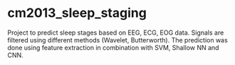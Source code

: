 # cm2013_sleep_staging

Project to predict sleep stages based on EEG, ECG, EOG data. Signals are filtered using different methods (Wavelet, Butterworth). The prediction was done using feature extraction in combination with SVM, Shallow NN and CNN. 
